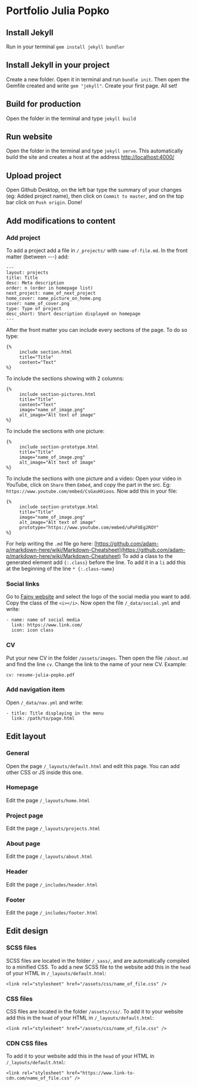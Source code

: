 # Portfolio Julia Popko

## Install Jekyll

Run in your terminal `gem install jekyll bundler`

## Install Jekyll in your project

Create a new folder. Open it in terminal and run `bundle init`. Then open the Gemfile created and write `gem "jekyll"`. Create your first page. All set!

## Build for production

Open the folder in the terminal and type `jekyll build`

## Run website

Open the folder in the terminal and type `jekyll serve`. This automatically build the site and creates a host at the address [http://localhost:4000/](http://localhost:4000/)

## Upload project

Open Github Desktop, on the left bar type the summary of your changes (eg: Added project name), then click on `Commit to master`, and on the top bar click on `Push origin`. Done!

## Add modifications to content

### Add project

To add a project add a file in `/_projects/` with `name-of-file.md`. In the front matter (between ---) add:
```
---
layout: projects
title: Title
desc: Meta description
order: n (order in homepage list)
next_project: name_of_next_project
home_cover: name_picture_on_home.png
cover: name_of_cover.png
type: Type of project
desc_short: Short description displayed on homepage
---
```

After the front matter you can include every sections of the page. To do so type:
```
{%
     include section.html
     title="Title"
     content="Text"
%}
```

To include the sections showing with 2 columns:

```
{%
     include section-pictures.html
     title="Title"
     content="Text"
     image="name_of_image.png"
     alt_image="Alt text of image"
%}
```

To include the sections with one picture:

```
{%
     include section-prototype.html
     title="Title"
     image="name_of_image.png"
     alt_image="Alt text of image"
%}
```

To include the sections with one picture and a video:
Open your video in YouTube, click on `Share` then `Embed`, and copy the part in the src. Eg: `https://www.youtube.com/embed/CsGauHXioos`. Now add this in your file:

```
{%
     include section-prototype.html
     title="Title"
     image="name_of_image.png"
     alt_image="Alt text of image"
     prototype="https://www.youtube.com/embed/uPaFUEg2ROY"
%}
```
For help writing the `.md` file go here: [https://github.com/adam-p/markdown-here/wiki/Markdown-Cheatsheet](https://github.com/adam-p/markdown-here/wiki/Markdown-Cheatsheet)
To add a class to the generated element add `{:.class}` before the line. To add it in a `li` add this at the beginning of the line `* {:.class-name} `

### Social links

Go to [Fajny website](https://fajny-css.github.io/icons.html) and select the logo of the social media you want to add. Copy the class of the `<i></i>`. Now open the file `/_data/social.yml` and write:
```
- name: name of social media
  link: https://www.link.com/
  icon: icon class
```

### CV

Put your new CV in the folder `/assets/images`. Then open the file `/about.md` and find the line `cv`. Change the link to the name of your new CV. Example:

```
cv: resume-julia-popko.pdf
```

### Add navigation item

Open `/_data/nav.yml` and write:
```
- title: Title displaying in the menu
  link: /path/to/page.html
```

## Edit layout

### General

Open the page `/_layouts/default.html` and edit this page. You can add other CSS or JS inside this one.

### Homepage

Edit the page `/_layouts/home.html`

### Project page

Edit the page `/_layouts/projects.html`

### About page

Edit the page `/_layouts/about.html`

### Header

Edit the page `/_includes/header.html`

### Footer

Edit the page `/_includes/footer.html`

## Edit design

### SCSS files

SCSS files are located in the folder `/_sass/`, and are automatically compiled to a minified CSS. To add a new SCSS file to the website add this in the `head` of your HTML in `/_layouts/default.html`:
```
<link rel="stylesheet" href="/assets/css/name_of_file.css" />
```

### CSS files

CSS files are located in the folder `/assets/css/`. To add it to your website add this in the `head` of your HTML in `/_layouts/default.html`:
```
<link rel="stylesheet" href="/assets/css/name_of_file.css" />
```

### CDN CSS files

To add it to your website add this in the `head` of your HTML in `/_layouts/default.html`:
```
<link rel="stylesheet" href="https://www.link-to-cdn.com/name_of_file.css" />
```